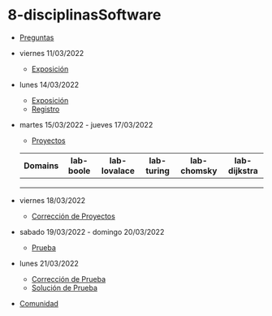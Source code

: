 # 8-disciplinasSoftware

- [Preguntas](https://escuela.it/masters/master-programacion-diseno-software/estudiantes/disciplinas-software)
- viernes 11/03/2022
  - [Exposición](https://escuela.it/masters/master-programacion-diseno-software/estudiantes/disciplinas-software)
- lunes 14/03/2022
  - [Exposición](https://escuela.it/masters/master-programacion-diseno-software/estudiantes/disciplinas-software)
  - [Registro](https://forms.gle/zBx6adbWLBNm4FjU9)
- martes 15/03/2022 - jueves 17/03/2022
  - [Proyectos](https://docs.google.com/spreadsheets/d/1lMrh_jmefcvytjRLwAAqTL9_uPSC5qxz3OUbv2SlmwA/edit?usp=sharing)
  
  |Domains|lab-boole|lab-lovalace|lab-turing|lab-chomsky|lab-dijkstra|
  |-------|---------|------------|----------|-----------|--------------|
  |       |         |            |          |           |              |
  |       |         |            |          |           |              |
  |       |         |            |          |           |              |
- viernes 18/03/2022
  - [Corrección de Proyectos](https://escuela.it/master-programacion-diseno-software)
- sabado 19/03/2022 - domingo 20/03/2022
  - [Prueba](https://forms.gle/oEPz3vEHMe5oAq6PA)
- lunes 21/03/2022
  - [Corrección de Prueba](https://escuela.it/master-programacion-diseno-software)
  - [Solución de Prueba](https://docs.google.com/spreadsheets/d/1Uwtqa5VdD5wK2X7eLgkS6_th16aPnsW8pa5Ft2TyLPo/edit#gid=0)
- [Comunidad](https://app.slack.com/client/T02S3KYD464/C02T63QV5ML)


